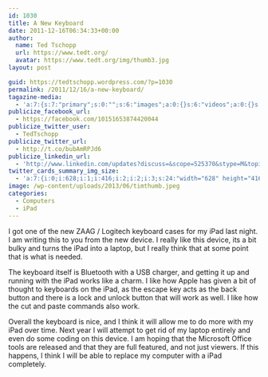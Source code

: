 ```yaml
---
id: 1030
title: A New Keyboard
date: 2011-12-16T06:34:33+00:00
author:
  name: Ted Tschopp
  url: https://www.tedt.org/
  avatar: https://www.tedt.org/img/thumb3.jpg
layout: post

guid: https://tedtschopp.wordpress.com/?p=1030
permalink: /2011/12/16/a-new-keyboard/
tagazine-media:
  - 'a:7:{s:7:"primary";s:0:"";s:6:"images";a:0:{}s:6:"videos";a:0:{}s:11:"image_count";s:1:"0";s:6:"author";s:8:"13062753";s:7:"blog_id";s:8:"13665242";s:9:"mod_stamp";s:19:"2011-12-16 14:34:33";}'
publicize_facebook_url:
  - https://facebook.com/10151653874420044
publicize_twitter_user:
  - TedTschopp
publicize_twitter_url:
  - http://t.co/bubAmRPJd6
publicize_linkedin_url:
  - 'http://www.linkedin.com/updates?discuss=&scope=525370&stype=M&topic=5802804302791577600&type=U&a=15bm'
twitter_cards_summary_img_size:
  - 'a:7:{i:0;i:628;i:1;i:416;i:2;i:2;i:3;s:24:"width="628" height="416"";s:4:"bits";i:8;s:8:"channels";i:3;s:4:"mime";s:10:"image/jpeg";}'
image: /wp-content/uploads/2013/06/timthumb.jpeg
categories:
  - Computers
  - iPad
---
```

I got one of the new ZAAG / Logitech keyboard cases for my iPad last night. I am writing this to you from the new device. I really like this device, its a bit bulky and turns the iPad into a laptop, but I really think that at some point that is what is needed.

The keyboard itself is Bluetooth with a USB charger, and getting it up and running with the iPad works like a charm. I like how Apple has given a bit of thought to keyboards on the iPad, as the escape key acts as the back button and there is a lock and unlock button that will work as well. I like how the cut and paste commands also work.

Overall the keyboard is nice, and I think it will allow me to do more with my iPad over time. Next year I will attempt to get rid of my laptop entirely and even do some coding on this device. I am hoping that the Microsoft Office tools are released and that they are full featured, and not just viewers. If this happens, I think I will be able to replace my computer with a iPad completely.